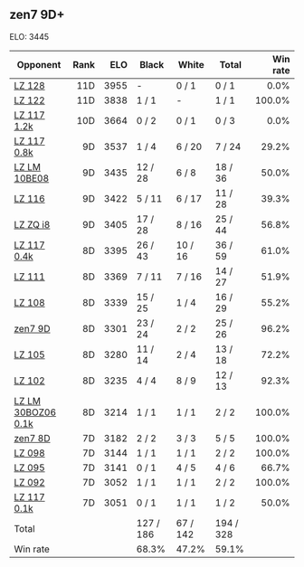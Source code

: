 ## zen7 9D+ ##

ELO: 3445

Opponent | Rank | ELO | Black | White | Total | Win rate
---------|-----:|----:|-------|-------|-------|-------:
[LZ 128](LZ%20128.md) | 11D | 3955 | - | 0 / 1 | 0 / 1 | 0.0%
[LZ 122](LZ%20122.md) | 11D | 3838 | 1 / 1 | - | 1 / 1 | 100.0%
[LZ 117 1.2k](LZ%20117%201.2k.md) | 10D | 3664 | 0 / 2 | 0 / 1 | 0 / 3 | 0.0%
[LZ 117 0.8k](LZ%20117%200.8k.md) | 9D | 3537 | 1 / 4 | 6 / 20 | 7 / 24 | 29.2%
[LZ LM 10BE08](LZ%20LM%2010BE08.md) | 9D | 3435 | 12 / 28 | 6 / 8 | 18 / 36 | 50.0%
[LZ 116](LZ%20116.md) | 9D | 3422 | 5 / 11 | 6 / 17 | 11 / 28 | 39.3%
[LZ ZQ i8](LZ%20ZQ%20i8.md) | 9D | 3405 | 17 / 28 | 8 / 16 | 25 / 44 | 56.8%
[LZ 117 0.4k](LZ%20117%200.4k.md) | 8D | 3395 | 26 / 43 | 10 / 16 | 36 / 59 | 61.0%
[LZ 111](LZ%20111.md) | 8D | 3369 | 7 / 11 | 7 / 16 | 14 / 27 | 51.9%
[LZ 108](LZ%20108.md) | 8D | 3339 | 15 / 25 | 1 / 4 | 16 / 29 | 55.2%
[zen7 9D](zen7%209D.md) | 8D | 3301 | 23 / 24 | 2 / 2 | 25 / 26 | 96.2%
[LZ 105](LZ%20105.md) | 8D | 3280 | 11 / 14 | 2 / 4 | 13 / 18 | 72.2%
[LZ 102](LZ%20102.md) | 8D | 3235 | 4 / 4 | 8 / 9 | 12 / 13 | 92.3%
[LZ LM 30BOZ06 0.1k](LZ%20LM%2030BOZ06%200.1k.md) | 8D | 3214 | 1 / 1 | 1 / 1 | 2 / 2 | 100.0%
[zen7 8D](zen7%208D.md) | 7D | 3182 | 2 / 2 | 3 / 3 | 5 / 5 | 100.0%
[LZ 098](LZ%20098.md) | 7D | 3144 | 1 / 1 | 1 / 1 | 2 / 2 | 100.0%
[LZ 095](LZ%20095.md) | 7D | 3141 | 0 / 1 | 4 / 5 | 4 / 6 | 66.7%
[LZ 092](LZ%20092.md) | 7D | 3052 | 1 / 1 | 1 / 1 | 2 / 2 | 100.0%
[LZ 117 0.1k](LZ%20117%200.1k.md) | 7D | 3051 | 0 / 1 | 1 / 1 | 1 / 2 | 50.0%
Total | | | 127 / 186 | 67 / 142 | 194 / 328 | 
Win rate| | | 68.3% | 47.2% | 59.1% | 
